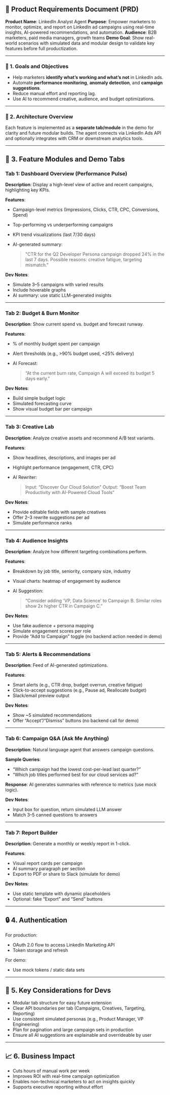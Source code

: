 ## 📄 Product Requirements Document (PRD)

**Product Name**: LinkedIn Analyst Agent
**Purpose**: Empower marketers to monitor, optimize, and report on LinkedIn ad campaigns using real-time insights, AI-powered recommendations, and automation.
**Audience**: B2B marketers, paid media managers, growth teams
**Demo Goal**: Show real-world scenarios with simulated data and modular design to validate key features before full productization.

---

### 🎯 1. Goals and Objectives

* Help marketers **identify what’s working and what’s not** in LinkedIn ads.
* Automate **performance monitoring**, **anomaly detection**, and **campaign suggestions**.
* Reduce manual effort and reporting lag.
* Use AI to recommend creative, audience, and budget optimizations.

---

### 🧱 2. Architecture Overview

Each feature is implemented as a **separate tab/module** in the demo for clarity and future modular builds. The agent connects via LinkedIn Ads API and optionally integrates with CRM or downstream analytics tools.

---

## 🧩 3. Feature Modules and Demo Tabs

### **Tab 1: Dashboard Overview (Performance Pulse)**

**Description**: Display a high-level view of active and recent campaigns, highlighting key KPIs.

**Features**:

* Campaign-level metrics (Impressions, Clicks, CTR, CPC, Conversions, Spend)
* Top-performing vs underperforming campaigns
* KPI trend visualizations (last 7/30 days)
* AI-generated summary:

  > "CTR for the Q2 Developer Persona campaign dropped 24% in the last 7 days. Possible reasons: creative fatigue, targeting mismatch."

**Dev Notes**:

* Simulate 3–5 campaigns with varied results
* Include hoverable graphs
* AI summary: use static LLM-generated insights

---

### **Tab 2: Budget & Burn Monitor**

**Description**: Show current spend vs. budget and forecast runway.

**Features**:

* % of monthly budget spent per campaign
* Alert thresholds (e.g., >90% budget used, <25% delivery)
* AI Forecast:

  > “At the current burn rate, Campaign A will exceed its budget 5 days early.”

**Dev Notes**:

* Build simple budget logic
* Simulated forecasting curve
* Show visual budget bar per campaign

---

### **Tab 3: Creative Lab**

**Description**: Analyze creative assets and recommend A/B test variants.

**Features**:

* Show headlines, descriptions, and images per ad
* Highlight performance (engagement, CTR, CPC)
* AI Rewriter:

  > Input: “Discover Our Cloud Solution”
  > Output: “Boost Team Productivity with AI-Powered Cloud Tools”

**Dev Notes**:

* Provide editable fields with sample creatives
* Offer 2–3 rewrite suggestions per ad
* Simulate performance ranks

---

### **Tab 4: Audience Insights**

**Description**: Analyze how different targeting combinations perform.

**Features**:

* Breakdown by job title, seniority, company size, industry
* Visual charts: heatmap of engagement by audience
* AI Suggestion:

  > “Consider adding 'VP, Data Science' to Campaign B. Similar roles show 2x higher CTR in Campaign C.”

**Dev Notes**:

* Use fake audience + persona mapping
* Simulate engagement scores per role
* Provide “Add to Campaign” toggle (no backend action needed in demo)

---

### **Tab 5: Alerts & Recommendations**

**Description**: Feed of AI-generated optimizations.

**Features**:

* Smart alerts (e.g., CTR drop, budget overrun, creative fatigue)
* Click-to-accept suggestions (e.g., Pause ad, Reallocate budget)
* Slack/email preview output

**Dev Notes**:

* Show \~5 simulated recommendations
* Offer “Accept”/“Dismiss” buttons (no backend call for demo)

---

### **Tab 6: Campaign Q\&A (Ask Me Anything)**

**Description**: Natural language agent that answers campaign questions.

**Sample Queries**:

* “Which campaign had the lowest cost-per-lead last quarter?”
* “Which job titles performed best for our cloud services ad?”

**Response**:
AI generates summaries with reference to metrics (use mock logic).

**Dev Notes**:

* Input box for question, return simulated LLM answer
* Match 3–5 canned questions to answers

---

### **Tab 7: Report Builder**

**Description**: Generate a monthly or weekly report in 1-click.

**Features**:

* Visual report cards per campaign
* AI summary paragraph per section
* Export to PDF or share to Slack (simulate for demo)

**Dev Notes**:

* Use static template with dynamic placeholders
* Optional: fake “Export” and “Send” buttons

---

## 🔒 4. Authentication

For production:

* OAuth 2.0 flow to access LinkedIn Marketing API
* Token storage and refresh

For demo:

* Use mock tokens / static data sets

---

## 📌 5. Key Considerations for Devs

* Modular tab structure for easy future extension
* Clear API boundaries per tab (Campaigns, Creatives, Targeting, Reporting)
* Use consistent simulated personas (e.g., Product Manager, VP Engineering)
* Plan for pagination and large campaign sets in production
* Ensure all AI suggestions are explainable and overrideable by user

---

## 📈 6. Business Impact

* Cuts hours of manual work per week
* Improves ROI with real-time campaign optimization
* Enables non-technical marketers to act on insights quickly
* Supports executive reporting without effort
